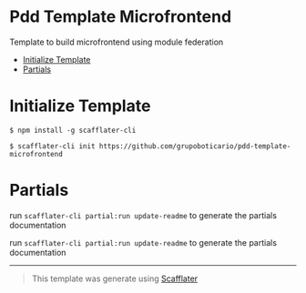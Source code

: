 
# Pdd Template Microfrontend

Template to build microfrontend using module federation

- [Initialize Template](#initialize-template)
- [Partials](#partials)

# Initialize Template

```sh-session
$ npm install -g scafflater-cli

$ scafflater-cli init https://github.com/grupoboticario/pdd-template-microfrontend
```

# Partials

<!-- @scf-region partials-menu -->

run `scafflater-cli partial:run update-readme` to generate the partials documentation

<!-- @end-scf-region -->

<!-- @scf-region partials -->

run `scafflater-cli partial:run update-readme` to generate the partials documentation

<!-- @end-scf-region -->

---

> This template was generate using [Scafflater](https://github.com/scafflater/scafflater)